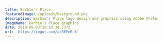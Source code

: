 ```yaml
---
title: Barbie's Place
featuredImage: /uploads/background.png
description: Barbie's Place logo design and graphics using Adobe Photoshop and Illustrator
imageName: Barbie's Place graphics
date: 2019-06-03T20:10:34.137Z
url: 'https://imgur.com/a/5EFeEu6'
---
```


